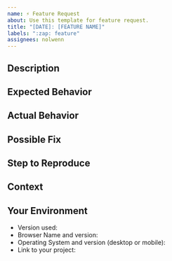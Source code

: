 ```yaml
---
name: ⚡️ Feature Request
about: Use this template for feature request.
title: "[DATE]: [FEATURE NAME]"
labels: ":zap: feature"
assignees: nolwenn
---
```


## Description

## Expected Behavior

## Actual Behavior

## Possible Fix

## Step to Reproduce

## Context

## Your Environment
* Version used:
* Browser Name and version:
* Operating System and version (desktop or mobile):
* Link to your project:
